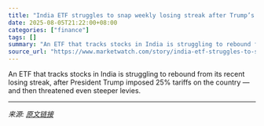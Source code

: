```yaml
---
title: "India ETF struggles to snap weekly losing streak after Trump’s tariff threat"
date: 2025-08-05T21:22:00+08:00
categories: ["finance"]
tags: []
summary: "An ETF that tracks stocks in India is struggling to rebound from its recent losing streak, after President Trump imposed 25% tariffs on the country — and then threatened even steeper levies."
source_url: "https://www.marketwatch.com/story/india-etf-struggles-to-snap-weekly-losing-streak-after-trumps-tariff-threat-ebd946e5?mod=mw_rss_topstories"
---
```


An ETF that tracks stocks in India is struggling to rebound from its recent losing streak, after President Trump imposed 25% tariffs on the country — and then threatened even steeper levies.

---

*来源: [原文链接](https://www.marketwatch.com/story/india-etf-struggles-to-snap-weekly-losing-streak-after-trumps-tariff-threat-ebd946e5?mod=mw_rss_topstories)*
